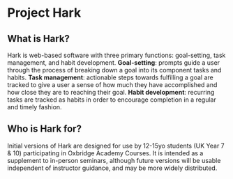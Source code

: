# Project Hark

## What is Hark?
Hark is web-based software with three primary functions: goal-setting, task management, and habit development. **Goal-setting**: prompts guide a user through the process of breaking down a goal into its component tasks and habits. **Task management**: actionable steps towards fulfilling a goal are tracked to give a user a sense of how much they have accomplished and how close they are to reaching their goal. **Habit development**: recurring tasks are tracked as habits in order to encourage completion in a regular and timely fashion.

## Who is Hark for?
Initial versions of Hark are designed for use by 12-15yo students (UK Year 7 & 10) participating in Oxbridge Academy Courses. It is intended as a supplement to in-person seminars, although future versions will be usable independent of instructor guidance, and may be more widely distributed.